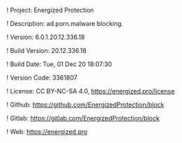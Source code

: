 ! Project: Energized Protection

! Description: ad.porn.malware blocking.

! Version: 6.0.1.20.12.336.18

! Build Version: 20.12.336.18

! Build Date: Tue, 01 Dec 20 18:07:30

! Version Code: 3361807

! License: CC BY-NC-SA 4.0, https://energized.pro/license

! Github: https://github.com/EnergizedProtection/block

! Gitlab: https://gitlab.com/EnergizedProtection/block


! Web: https://energized.pro
